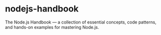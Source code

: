 # nodejs-handbook
The Node.js Handbook — a collection of essential concepts, code patterns, and hands-on examples for mastering Node.js.
